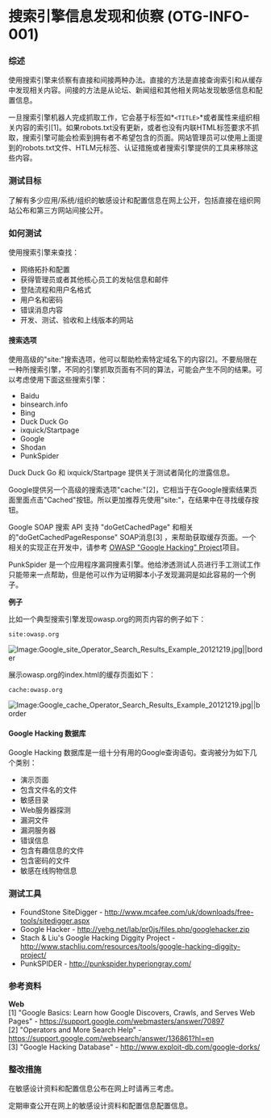 # 搜索引擎信息发现和侦察 (OTG-INFO-001)

### 综述
使用搜索引擎来侦察有直接和间接两种办法。直接的方法是直接查询索引和从缓存中发现相关内容。间接的方法是从论坛、新闻组和其他相关网站发现敏感信息和配置信息。


一旦搜索引擎机器人完成抓取工作，它会基于标签如*`<TITLE>`*或者属性来组织相关内容的索引[1]。如果robots.txt没有更新，或者也没有内联HTML标签要求不抓取，搜索引擎可能会检索到拥有者不希望包含的页面。网站管理员可以使用上面提到的robots.txt文件、HTLM元标签、认证措施或者搜索引擎提供的工具来移除这些内容。


### 测试目标

了解有多少应用/系统/组织的敏感设计和配置信息在网上公开，包括直接在组织网站公布和第三方网站间接公开。


### 如何测试

使用搜索引擎来查找：
* 网络拓扑和配置
* 获得管理员或者其他核心员工的发帖信息和邮件
* 登陆流程和用户名格式
* 用户名和密码
* 错误消息内容
* 开发、测试、验收和上线版本的网站


#### 搜索选项
使用高级的"site:"搜索选项，他可以帮助检索特定域名下的内容[2]。不要局限在一种所搜索引擎，不同的引擎抓取页面有不同的算法，可能会产生不同的结果。可以考虑使用下面这些搜索引擎：

* Baidu
* binsearch.info
* Bing
* Duck Duck Go
* ixquick/Startpage
* Google
* Shodan
* PunkSpider


Duck Duck Go 和 ixquick/Startpage 提供关于测试者简化的泄露信息。

Google提供另一个高级的搜索选项"cache:"[2]，它相当于在Google搜索结果页面里面点击"Cached"按钮。所以更加推荐先使用"site:"，在结果中在寻找缓存按钮。

Google SOAP 搜索 API 支持 "doGetCachedPage" 和相关的"doGetCachedPageResponse" SOAP消息[3] ，来帮助获取缓存页面。一个相关的实现正在开发中，请参考 [OWASP "Google Hacking" Project](https://www.owasp.org/index.php/Category:OWASP_Google_Hacking_Project)项目。

PunkSpider 是一个应用程序漏洞搜素引擎。他给渗透测试人员进行手工测试工作只能带来一点帮助，但是他可以作为证明脚本小子发现漏洞是如此容易的一个例子。


**例子**

比如一个典型搜索引擎发现owasp.org的网页内容的例子如下：
```
site:owasp.org
```
![Image:Google_site_Operator_Search_Results_Example_20121219.jpg||border](https://www.owasp.org/images/6/67/Google_site_Operator_Search_Results_Example_20121219.jpg)

展示owasp.org的index.html的缓存页面如下：
```
cache:owasp.org
```
![Image:Google_cache_Operator_Search_Results_Example_20121219.jpg||border](https://www.owasp.org/images/3/3f/Google_cache_Operator_Search_Results_Example_20121219.jpg)


#### Google Hacking 数据库

Google Hacking 数据库是一组十分有用的Google查询语句。查询被分为如下几个类别：
* 演示页面
* 包含文件名的文件
* 敏感目录
* Web服务器探测
* 漏洞文件
* 漏洞服务器
* 错误信息
* 包含有趣信息的文件
* 包含密码的文件
* 敏感在线购物信息


### 测试工具
* FoundStone SiteDigger - http://www.mcafee.com/uk/downloads/free-tools/sitedigger.aspx <br>
* Google Hacker - http://yehg.net/lab/pr0js/files.php/googlehacker.zip<br>
* Stach & Liu's Google Hacking Diggity Project - http://www.stachliu.com/resources/tools/google-hacking-diggity-project/ <br>
* PunkSPIDER - http://punkspider.hyperiongray.com/ <br>


### 参考资料
**Web**<br>
[1] "Google Basics: Learn how Google Discovers, Crawls, and Serves Web Pages" - https://support.google.com/webmasters/answer/70897 <br>
[2] "Operators and More Search Help" - https://support.google.com/websearch/answer/136861?hl=en <br>
[3] "Google Hacking Database" - http://www.exploit-db.com/google-dorks/ <br>


### 整改措施
在敏感设计资料和配置信息公布在网上时请再三考虑。

定期审查公开在网上的敏感设计资料和配置信息配置信息。

